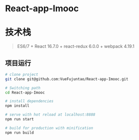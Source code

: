 # React-app-Imooc

> 

# 技术栈

> ES6/7 + React 16.7.0 + react-redux 6.0.0 + webpack 4.19.1

## 项目运行

``` bash
# clone project
git clone git@github.com:VueFujuntao/React-app-Imooc.git

# Switching path
cd React-app-Imooc

# install dependencies
npm install

# serve with hot reload at localhost:8888
npm run start

# build for production with minification
npm run build

```